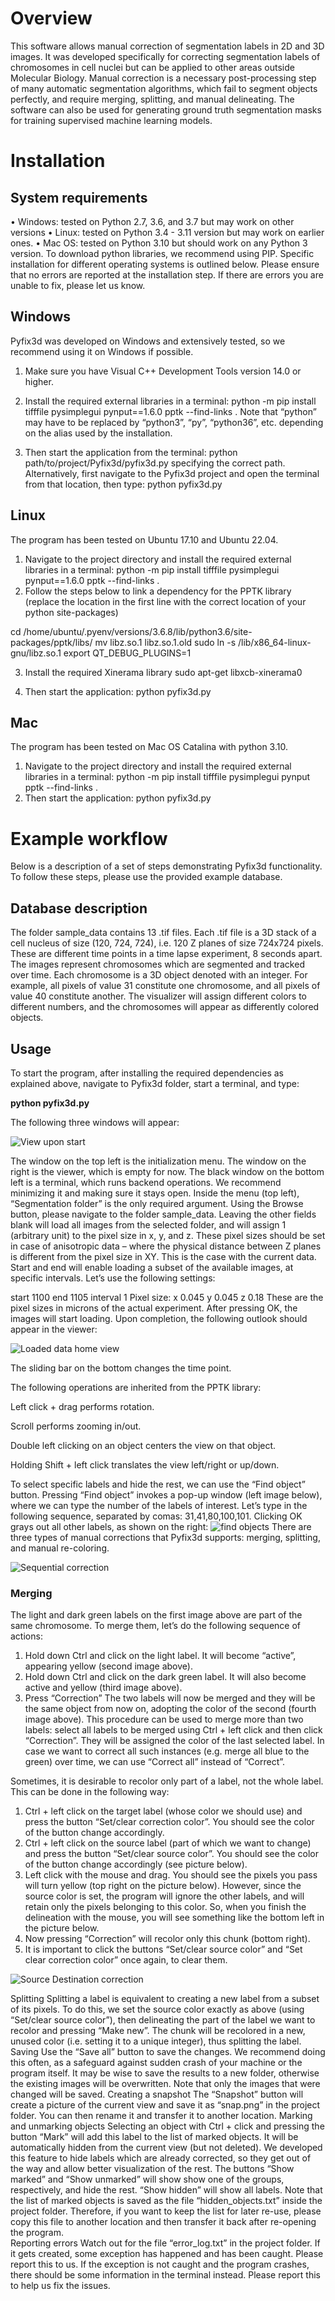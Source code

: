 ﻿# Overview
This software allows manual correction of segmentation labels in 2D and 3D images. It was developed specifically for correcting segmentation labels of chromosomes in cell nuclei but can be applied to other areas outside Molecular Biology. Manual correction is a necessary post-processing step of many automatic segmentation algorithms, which fail to segment objects perfectly, and require merging, splitting, and manual delineating. The software can also be used for generating ground truth segmentation masks for training supervised machine learning models. 

# Installation
## System requirements
•	Windows: tested on Python 2.7, 3.6, and 3.7 but may work on other versions
•	Linux: tested on Python 3.4 - 3.11 version but may work on earlier ones.
•	Mac OS: tested on Python 3.10 but should work on any Python 3 version.
To download python libraries, we recommend using PIP.
Specific installation for different operating systems is outlined below. Please ensure that no errors are reported at the installation step. If there are errors you are unable to fix, please let us know.
## Windows
Pyfix3d was developed on Windows and extensively tested, so we recommend using it on Windows if possible. 
1.	Make sure you have Visual C++ Development Tools version 14.0 or higher.

2.	Install the required external libraries in a terminal:
python -m pip install tifffile pysimplegui pynput==1.6.0 pptk --find-links .
Note that “python” may have to be replaced by “python3”, “py”, “python36”, etc. depending on the alias used by the installation. 
3.	Then start the application from the terminal:
python path/to/project/Pyfix3d/pyfix3d.py
specifying the correct path. Alternatively, first navigate to the Pyfix3d project and open the terminal from that location, then type:
python pyfix3d.py

## Linux
The program has been tested on Ubuntu 17.10 and Ubuntu 22.04.
1.	Navigate to the project directory and install the required external libraries in a terminal:
python -m pip install tifffile pysimplegui pynput==1.6.0 pptk --find-links .
2.	Follow the steps below to link a dependency for the PPTK library (replace the location in the first line with the correct location of your python site-packages)

cd /home/ubuntu/.pyenv/versions/3.6.8/lib/python3.6/site-packages/pptk/libs/
mv libz.so.1 libz.so.1.old
sudo ln -s /lib/x86_64-linux-gnu/libz.so.1
export QT_DEBUG_PLUGINS=1

3.	Install the required Xinerama library
sudo apt-get libxcb-xinerama0

4.	Then start the application:
python pyfix3d.py

## Mac
The program has been tested on Mac OS Catalina with python 3.10.
1.	Navigate to the project directory and install the required external libraries in a terminal:
python -m pip install tifffile pysimplegui pynput pptk --find-links .
2.	Then start the application:
python pyfix3d.py

# Example workflow
Below is a description of a set of steps demonstrating Pyfix3d functionality. To follow these steps, please use the provided example database.
## Database description
The folder sample_data contains 13 .tif files. Each .tif file is a 3D stack of a cell nucleus of size (120, 724, 724), i.e. 120 Z planes of size 724x724 pixels. These are different time points in a time lapse experiment, 8 seconds apart. The images represent chromosomes which are segmented and tracked over time. Each chromosome is a 3D object denoted with an integer. For example, all pixels of value 31 constitute one chromosome, and all pixels of value 40 constitute another. The visualizer will assign different colors to different numbers, and the chromosomes will appear as differently colored objects.
## Usage
To start the program, after installing the required dependencies as explained above, navigate to Pyfix3d folder, start a terminal, and type:

**python pyfix3d.py**

The following three windows will appear:

![View upon start](https://github.com/rstamatov/pyfix3d/assets/55981363/d75a6e1a-2f31-417c-b067-07ebb7988e0d)


The window on the top left is the initialization menu. The window on the right is the viewer, which is empty for now. The black window on the bottom left is a terminal, which runs backend operations. We recommend minimizing it and making sure it stays open.
Inside the menu (top left), “Segmentation folder” is the only required argument. Using the Browse button, please navigate to the folder sample_data. Leaving the other fields blank will load all images from the selected folder, and will assign 1 (arbitrary unit) to the pixel size in x, y, and z. These pixel sizes should be set in case of anisotropic data – where the physical distance between Z planes is different from the pixel size in XY. This is the case with the current data. 
Start and end will enable loading a subset of the available images, at specific intervals. 
Let’s use the following settings:

start  1100     end  1105   interval  1                  Pixel size:    x   0.045  y   0.045  z   0.18
These are the pixel sizes in microns of the actual experiment.
After pressing OK, the images will start loading. Upon completion, the following outlook should appear in the viewer:

![Loaded data home view](https://github.com/rstamatov/pyfix3d/assets/55981363/a83f4aed-6f20-4493-ac9b-3813a1652ff7)


The sliding bar on the bottom changes the time point. 

The following operations are inherited from the PPTK library:

Left click + drag performs rotation. 

Scroll performs zooming in/out. 

Double left clicking on an object centers the view on that object.

Holding Shift + left click translates the view left/right or up/down.

To select specific labels and hide the rest, we can use the “Find object” button. Pressing “Find object” invokes a pop-up window (left image below), where we can type the number of the labels of interest. Let’s type in the following sequence, separated by comas: 31,41,80,100,101. Clicking OK grays out all other labels, as shown on the right:
![find objects](https://github.com/rstamatov/pyfix3d/assets/55981363/3d3d0375-5189-440d-a450-675daf038c32)
There are three types of manual corrections that Pyfix3d supports: merging, splitting, and manual re-coloring.

![Sequential correction](https://github.com/rstamatov/pyfix3d/assets/55981363/f5bb0f12-2e0c-4262-8a23-d5bf17fdb4f0)

### Merging
The light and dark green labels on the first image above are part of the same chromosome. To merge them, let’s do the following sequence of actions:
1.	Hold down Ctrl and click on the light label. It will become “active”, appearing yellow (second image above).
2.	Hold down Ctrl and click on the dark green label. It will also become active and yellow (third image above).
3.	Press “Correction”
The two labels will now be merged and they will be the same object from now on, adopting the color of the second (fourth image above).
This procedure can be used to merge more than two labels: select all labels to be merged using Ctrl + left click and then click “Correction”. They will be assigned the color of the last selected label.
In case we want to correct all such instances (e.g. merge all blue to the green) over time, we can use “Correct all” instead of “Correct”.

Sometimes, it is desirable to recolor only part of a label, not the whole label. This can be done in the following way:
1.	Ctrl + left click on the target label (whose color we should use) and press the button “Set/clear correction color”. You should see the color of the button change accordingly.
2.	Ctrl + left click on the source label (part of which we want to change) and press the button “Set/clear source color”. You should see the color of the button change accordingly (see picture below). 
3.	Left click with the mouse and drag. You should see the pixels you pass will turn yellow (top right on the picture below). However, since the source color is set, the program will ignore the other labels, and will retain only the pixels belonging to this color. So, when you finish the delineation with the mouse, you will see something like the bottom left in the picture below.
4.	Now pressing “Correction” will recolor only this chunk (bottom right).
5.	It is important to click the buttons “Set/clear source color” and “Set clear correction color” once again, to clear them.

![Source Destination correction](https://github.com/rstamatov/pyfix3d/assets/55981363/99f7545f-9e8c-4065-803c-f2c550ab342e)

Splitting
Splitting a label is equivalent to creating a new label from a subset of its pixels. To do this, we set the source color exactly as above (using “Set/clear source color”), then delineating the part of the label we want to recolor and pressing “Make new”. The chunk will be recolored in a new, unused color (i.e. setting it to a unique integer), thus splitting the label.
Saving
Use the “Save all” button to save the changes. We recommend doing this often, as a safeguard against sudden crash of your machine or the program itself. It may be wise to save the results to a new folder, otherwise the existing images will be overwritten. Note that only the images that were changed will be saved.
Creating a snapshot
The “Snapshot” button will create a picture of the current view and save it as “snap.png” in the project folder. You can then rename it and transfer it to another location.
Marking and unmarking objects
Selecting an object with Ctrl + click and pressing the button “Mark” will add this label to the list of marked objects. It will be automatically hidden from the current view (but not deleted). We developed this feature to hide labels which are already corrected, so they get out of the way and allow better visualization of the rest.
The buttons “Show marked” and “Show unmarked” will show show one of the groups, respectively, and hide the rest. “Show hidden” will show all labels. 
Note that the list of marked objects is saved as the file “hidden_objects.txt” inside the project folder. Therefore, if you want to keep the list for later re-use, please copy this file to another location and then transfer it back after re-opening the program.  
Reporting errors
Watch out for the file “error_log.txt” in the project folder. If it gets created, some exception has happened and has been caught. Please report this to us. If the exception is not caught and the program crashes, there should be some information in the terminal instead. Please report this to help us fix the issues.


